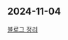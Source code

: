 ## 2024-11-04

[블로그 정리](https://inblog.ai/luke/1%EC%9E%A5-%EB%A6%AC%EC%95%A1%ED%8A%B8-%EA%B0%9C%EB%B0%9C%EC%9D%84-%EC%9C%84%ED%95%B4-%EA%BC%AD-%EC%95%8C%EC%95%84%EC%95%BC-%ED%95%A0-%EC%8A%A4%ED%81%AC%EB%A6%BD%ED%8A%B8-1-16593)
